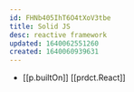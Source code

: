 ```yaml
---
id: FHNb405IhT6O4tXoV3tbe
title: Solid JS
desc: reactive framework
updated: 1640062551260
created: 1640060939631
---
```




- [[p.builtOn]] [[prdct.React]]
